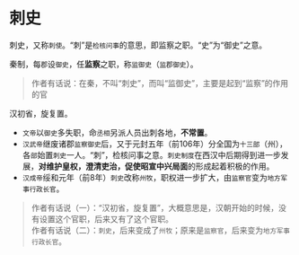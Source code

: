 # 刺史

刺史，又称`刺使`。“刺”是`检核问事`的意思，即监察之职。“史”为“御史”之意。

秦制，每`郡`设`御史`，任**监察**之职，称`监御史`（`监郡御史`）。

> 作者有话说：在秦，不叫“刺史”，而叫“监御史”，主要是起到“监察”的作用的官

汉初省，旋复置。

- `文帝`以`御史`多失职，命`丞相`另派人员出刺各地，**不常置**。
- `汉武帝`继废诸郡`监察御史`后，又于元封五年（前106年）分全国为`十三部`（州），各`部`始置`刺史`一人。“刺”，检核问事之意。`刺史制度`在西汉中后期得到进一步发展，**对维护皇权，澄清吏治，促使昭宣中兴局面**的形成起着积极的作用。
- `汉成帝`绥和元年（前8年）`刺史`改称`州牧`，职权进一步扩大，由`监察官`变为`地方军事行政长官`。

> 作者有话说（一）：“汉初省，旋复置”，大概意思是，汉朝开始的时候，没有设置这个官职，后来又有了这个官职。  
> 作者有话说（二）：`刺史`，后来变成了`州牧`；原来是`监察官`，后来变为`地方军事行政长官`。
